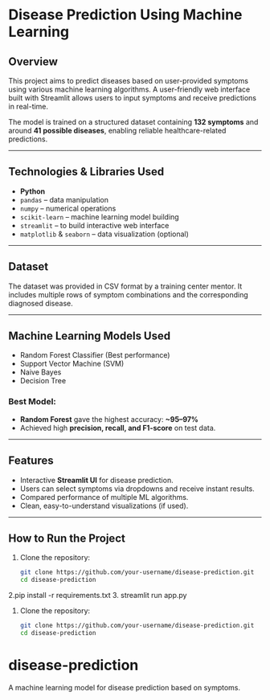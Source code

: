 #  Disease Prediction Using Machine Learning

##  Overview
This project aims to predict diseases based on user-provided symptoms using various machine learning algorithms. A user-friendly web interface built with Streamlit allows users to input symptoms and receive predictions in real-time.

The model is trained on a structured dataset containing **132 symptoms** and around **41 possible diseases**, enabling reliable healthcare-related predictions.

---

##  Technologies & Libraries Used

- **Python**
- `pandas` – data manipulation
- `numpy` – numerical operations
- `scikit-learn` – machine learning model building
- `streamlit` – to build interactive web interface
- `matplotlib` & `seaborn` – data visualization (optional)

---

##  Dataset
The dataset was provided in CSV format by a training center mentor. It includes multiple rows of symptom combinations and the corresponding diagnosed disease.

---

## Machine Learning Models Used

- Random Forest Classifier  (Best performance)
- Support Vector Machine (SVM)
- Naive Bayes
- Decision Tree

###  Best Model:
- **Random Forest** gave the highest accuracy: **~95–97%**
- Achieved high **precision, recall, and F1-score** on test data.

---

##  Features

- Interactive **Streamlit UI** for disease prediction.
- Users can select symptoms via dropdowns and receive instant results.
- Compared performance of multiple ML algorithms.
- Clean, easy-to-understand visualizations (if used).

---

##  How to Run the Project
1. Clone the repository:
   ```bash
   git clone https://github.com/your-username/disease-prediction.git
   cd disease-prediction
2.pip install -r requirements.txt
3. streamlit run app.py
   

1. Clone the repository:
   ```bash
   git clone https://github.com/your-username/disease-prediction.git
   cd disease-prediction
# disease-prediction
A machine learning model for disease prediction based on symptoms.
